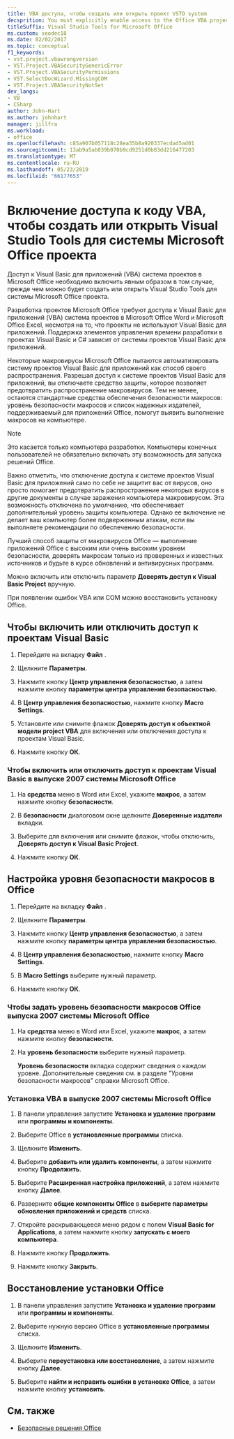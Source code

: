 ```yaml
---
title: VBA доступа, чтобы создать или открыть проект VSTO system
decsprition: You must explicitly enable access to the Office VBA project system before you can create or open a Visual Studio Tools for Office system project
titleSuffix: Visual Studio Tools for Microsoft Office
ms.custom: seodec18
ms.date: 02/02/2017
ms.topic: conceptual
f1_keywords:
- vst.project.vbawrongversion
- VST.Project.VBASecurityGenericError
- VST.Project.VBASecurityPermissions
- VST.SelectDocWizard.MissingCOM
- VST.Project.VBASecurityNotSet
dev_langs:
- VB
- CSharp
author: John-Hart
ms.author: johnhart
manager: jillfra
ms.workload:
- office
ms.openlocfilehash: c85a907b057118c28ea35b8a920337ecdad5ad01
ms.sourcegitcommit: 13ab9a5ab039b070b9cd9251d0b83dd216477203
ms.translationtype: MT
ms.contentlocale: ru-RU
ms.lasthandoff: 05/23/2019
ms.locfileid: "66177653"
---
```

# <a name="enable-access-to-vba-to-create-or-open-a-visual-studio-tools-for-the-microsoft-office-system-project"></a>Включение доступа к коду VBA, чтобы создать или открыть Visual Studio Tools для системы Microsoft Office проекта

Доступ к Visual Basic для приложений (VBA) система проектов в Microsoft Office необходимо включить явным образом в том случае, прежде чем можно будет создать или открыть Visual Studio Tools для системы Microsoft Office проекта.

 Разработка проектов Microsoft Office требуют доступа к Visual Basic для приложений (VBA) система проектов в Microsoft Office Word и Microsoft Office Excel, несмотря на то, что проекты не используют Visual Basic для приложений. Поддержка элементов управления времени разработки в проектах Visual Basic и C# зависит от системы проектов Visual Basic для приложений.

 Некоторые макровирусы Microsoft Office пытаются автоматизировать систему проектов Visual Basic для приложений как способ своего распространения. Разрешая доступ к системе проектов Visual Basic для приложений, вы отключаете средство защиты, которое позволяет предотвратить распространение макровирусов. Тем не менее, остаются стандартные средства обеспечения безопасности макросов: уровень безопасности макросов и список надежных издателей, поддерживаемый для приложений Office, помогут выявить выполнение макросов на компьютере.

> [!NOTE]
> Это касается только компьютера разработки. Компьютеры конечных пользователей не обязательно включать эту возможность для запуска решений Office.

 Важно отметить, что отключение доступа к системе проектов Visual Basic для приложений само по себе не защитит вас от вирусов, оно просто помогает предотвратить распространение некоторых вирусов в другие документы в случае заражения компьютера макровирусом. Эта возможность отключена по умолчанию, что обеспечивает дополнительный уровень защиты компьютера. Однако ее включение не делает ваш компьютер более подверженным атакам, если вы выполняете рекомендации по обеспечению безопасности.

 Лучший способ защиты от макровирусов Office — выполнение приложений Office с высоким или очень высоким уровнем безопасности, доверять макросам только из проверенных и известных источников и будьте в курсе обновлений и антивирусных программ.

 Можно включить или отключить параметр **Доверять доступ к Visual Basic Project** вручную.

 При появлении ошибок VBA или COM можно восстановить установку Office.

## <a name="to-enable-or-disable-access-to-visual-basic-projects"></a>Чтобы включить или отключить доступ к проектам Visual Basic

1. Перейдите на вкладку **Файл** .

2. Щелкните **Параметры**.

3. Нажмите кнопку **Центр управления безопасностью**, а затем нажмите кнопку **параметры центра управления безопасностью**.

4. В **Центр управления безопасностью**, нажмите кнопку **Macro Settings**.

5. Установите или снимите флажок **Доверять доступ к объектной модели project VBA** для включения или отключения доступа к проектам Visual Basic.

6. Нажмите кнопку **ОК**.

### <a name="to-enable-or-disable-access-to-visual-basic-projects-with-the-2007-microsoft-office-system"></a>Чтобы включить или отключить доступ к проектам Visual Basic в выпуске 2007 системы Microsoft Office

1. На **средства** меню в Word или Excel, укажите **макрос**, а затем нажмите кнопку **безопасности**.

2. В **безопасности** диалоговом окне щелкните **Доверенные издатели** вкладки.

3. Выберите для включения или снимите флажок, чтобы отключить, **Доверять доступ к Visual Basic Project**.

4. Нажмите кнопку **ОК**.

## <a name="to-set-your-office-macro-security-level"></a>Настройка уровня безопасности макросов в Office

1. Перейдите на вкладку **Файл** .

2. Щелкните **Параметры**.

3. Нажмите кнопку **Центр управления безопасностью**, а затем нажмите кнопку **параметры центра управления безопасностью**.

4. В **Центр управления безопасностью**, нажмите кнопку **Macro Settings**.

5. В **Macro Settings** выберите нужный параметр.

6. Нажмите кнопку **ОК**.

### <a name="to-set-your-office-macro-security-level-with-the-2007-microsoft-office-system"></a>Чтобы задать уровень безопасности макросов Office выпуска 2007 системы Microsoft Office

1. На **средства** меню в Word или Excel, укажите **макрос**, а затем нажмите кнопку **безопасности**.

2. На **уровень безопасности** выберите нужный параметр.

    **Уровень безопасности** вкладка содержит сведения о каждом уровне. Дополнительные сведения см. в разделе "Уровни безопасности макросов" справки Microsoft Office.

### <a name="to-install-vba-with-the-2007-microsoft-office-system"></a>Установка VBA в выпуске 2007 системы Microsoft Office

1. В панели управления запустите **Установка и удаление программ** или **программы и компоненты**.

2. Выберите Office в **установленные программы** списка.

3. Щелкните **Изменить**.

4. Выберите **добавить или удалить компоненты**, а затем нажмите кнопку **Продолжить**.

5. Выберите **Расширенная настройка приложений**, а затем нажмите кнопку **Далее**.

6. Разверните **общие компоненты Office** в **выберите параметры обновления приложений и средств** списка.

7. Откройте раскрывающееся меню рядом с полем **Visual Basic for Applications**, а затем нажмите кнопку **запускать с моего компьютера**.

8. Нажмите кнопку **Продолжить**.

9. Нажмите кнопку **Закрыть**.

## <a name="to-repair-your-installation-of-office"></a>Восстановление установки Office

1. В панели управления запустите **Установка и удаление программ** или **программы и компоненты**.

2. Выберите нужную версию Office в **установленные программы** списка.

3. Щелкните **Изменить**.

4. Выберите **переустановка или восстановление**, а затем нажмите кнопку **Далее**.

5. Выберите **найти и исправить ошибки в установке Office**, а затем нажмите кнопку **установить**.

## <a name="see-also"></a>См. также
- [Безопасные решения Office](../vsto/securing-office-solutions.md)
